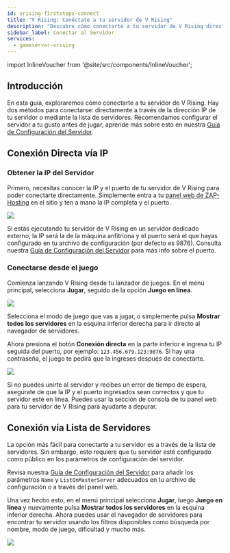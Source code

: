 ```yaml
---
id: vrising-firststeps-connect
title: "V Rising: Conéctate a tu servidor de V Rising"
description: "Descubre cómo conectarte a tu servidor de V Rising directamente o a través de la lista de servidores para una configuración de juego sin complicaciones → Aprende más ahora"
sidebar_label: Conectar al Servidor
services:
  - gameserver-vrising
---
```


import InlineVoucher from '@site/src/components/InlineVoucher';

## Introducción

En esta guía, exploraremos cómo conectarte a tu servidor de V Rising. Hay dos métodos para conectarse: directamente a través de la dirección IP de tu servidor o mediante la lista de servidores. Recomendamos configurar el servidor a tu gusto antes de jugar, aprende más sobre esto en nuestra [Guía de Configuración del Servidor](vrising-configuration.md).

<InlineVoucher />

## Conexión Directa vía IP

### Obtener la IP del Servidor

Primero, necesitas conocer la IP y el puerto de tu servidor de V Rising para poder conectarte directamente. Simplemente entra a tu [panel web de ZAP-Hosting](https://zap-hosting.com/en/customer/) en el sitio y ten a mano la IP completa y el puerto.

![](https://screensaver01.zap-hosting.com/index.php/s/4L86LFeqL8o96kn/preview)

Si estás ejecutando tu servidor de V Rising en un servidor dedicado externo, la IP será la de la máquina anfitriona y el puerto será el que hayas configurado en tu archivo de configuración (por defecto es 9876). Consulta nuestra [Guía de Configuración del Servidor](vrising-configuration.md) para más info sobre el puerto.

### Conectarse desde el juego

Comienza lanzando V Rising desde tu lanzador de juegos. En el menú principal, selecciona **Jugar**, seguido de la opción **Juego en línea**.

![](https://screensaver01.zap-hosting.com/index.php/s/cJcnRAX2Wj7sogx/preview)

Selecciona el modo de juego que vas a jugar, o simplemente pulsa **Mostrar todos los servidores** en la esquina inferior derecha para ir directo al navegador de servidores.

Ahora presiona el botón **Conexión directa** en la parte inferior e ingresa tu IP seguida del puerto, por ejemplo: `123.456.679.123:9876`. Si hay una contraseña, el juego te pedirá que la ingreses después de conectarte.

![](https://screensaver01.zap-hosting.com/index.php/s/tfroQDEgmr3p2D8/preview)

Si no puedes unirte al servidor y recibes un error de tiempo de espera, asegúrate de que la IP y el puerto ingresados sean correctos y que tu servidor esté en línea. Puedes usar la sección de consola de tu panel web para tu servidor de V Rising para ayudarte a depurar.

## Conexión vía Lista de Servidores

La opción más fácil para conectarte a tu servidor es a través de la lista de servidores. Sin embargo, esto requiere que tu servidor esté configurado como público en los parámetros de configuración del servidor.

Revisa nuestra [Guía de Configuración del Servidor](vrising-configuration.md) para añadir los parámetros `Name` y `ListOnMasterServer` adecuados en tu archivo de configuración o a través del panel web.

Una vez hecho esto, en el menú principal selecciona **Jugar**, luego **Juego en línea** y nuevamente pulsa **Mostrar todos los servidores** en la esquina inferior derecha. Ahora puedes usar el navegador de servidores para encontrar tu servidor usando los filtros disponibles como búsqueda por nombre, modo de juego, dificultad y mucho más.

![](https://screensaver01.zap-hosting.com/index.php/s/CGoZBkRsGTwkTQg/preview)

<InlineVoucher />